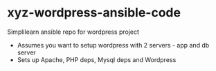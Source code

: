 # xyz-wordpress-ansible-code
Simplilearn ansible repo for wordpress project

- Assumes you want to setup wordpress with 2 servers - app and db server
- Sets up Apache, PHP deps,  Mysql deps and Wordpress
